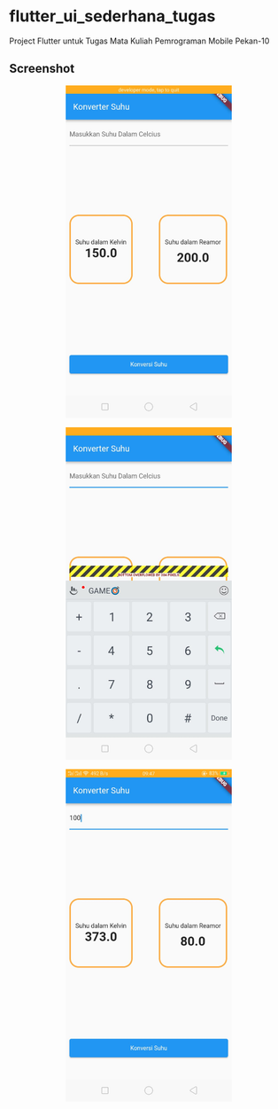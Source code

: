 # flutter_ui_sederhana_tugas

Project Flutter untuk Tugas Mata Kuliah Pemrograman Mobile Pekan-10

## Screenshot
<p align="center">
<img src="https://github.com/onynovianti/flutter_statefull_widget/blob/d1db7de10f38fa789cdc86cb862bfab88ae4c7a1/assets/1.jpg" width="300"/>
</p>

<p align="center">
<img src="https://github.com/onynovianti/flutter_statefull_widget/blob/d1db7de10f38fa789cdc86cb862bfab88ae4c7a1/assets/2.jpg" width="300"/>
</p>

<p align="center">
<img src="https://github.com/onynovianti/flutter_statefull_widget/blob/d1db7de10f38fa789cdc86cb862bfab88ae4c7a1/assets/3.jpg" width="300"/>
</p>
